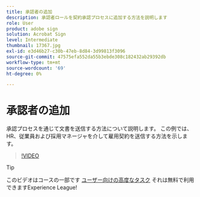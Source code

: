 ```yaml
---
title: 承認者の追加
description: 承認者ロールを契約承認プロセスに追加する方法を説明します
role: User
product: adobe sign
solution: Acrobat Sign
level: Intermediate
thumbnail: 17367.jpg
exl-id: e3d46b27-c30b-47eb-8d84-3d99813f3096
source-git-commit: 47575efa552da55b3ebde308c182432ab29392db
workflow-type: tm+mt
source-wordcount: '69'
ht-degree: 0%

---
```


# 承認者の追加

承認プロセスを通じて文書を送信する方法について説明します。 この例では、HR、従業員および採用マネージャを介して雇用契約を送信する方法を示します。

>[!VIDEO](https://video.tv.adobe.com/v/17367?hidetitle=true)

>[!TIP]
>
>このビデオはコースの一部です [ユーザー向けの高度なタスク](https://experienceleague.adobe.com/?recommended=Sign-U-1-2020.3) それは無料で利用できますExperience League!


